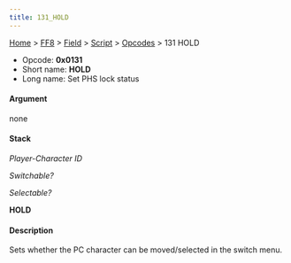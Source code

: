 ```yaml
---
title: 131_HOLD
---
```


[Home](../../../../Main_Page.md) > [FF8](../../../../FF8.md) > [Field](../../../Field.md) > [Script](../../Script.md) > [Opcodes](../Opcodes.md) > 131 HOLD

-   Opcode: **0x0131**
-   Short name: **HOLD**
-   Long name: Set PHS lock status

#### Argument

none

#### Stack

  
*Player-Character ID*

*Switchable?*

*Selectable?*

**HOLD**

#### Description

Sets whether the PC character can be moved/selected in the switch menu.
